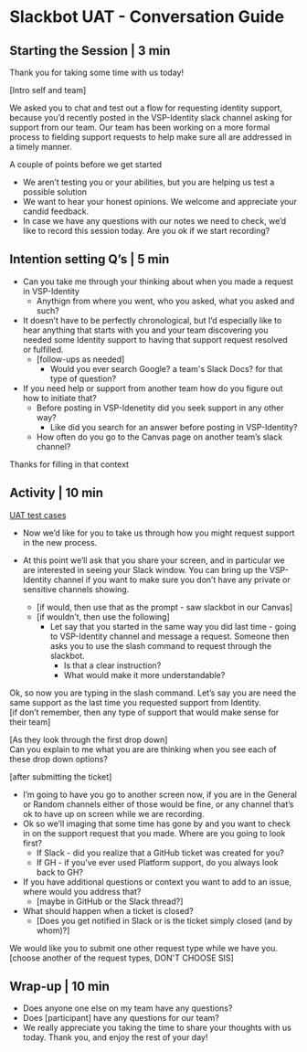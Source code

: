 # Slackbot UAT - Conversation Guide

## Starting the Session | 3 min

Thank you for taking some time with us today!

[Intro self and team]

We asked you to chat and test out a flow for requesting identity support, because you’d recently posted in the VSP-Identity slack channel asking for support from our team. Our team has been working on a more formal process to fielding support requests to help make sure all are addressed in a timely manner.

A couple of points before we get started
- We aren’t testing you or your abilities, but you are helping us test a possible solution
- We want to hear your honest opinions. We welcome and appreciate your candid feedback.
- In case we have any questions with our notes we need to check, we’d like to record this session today. Are you ok if we start recording?

## Intention setting Q’s | 5 min

- Can you take me through your thinking about when you made a request in VSP-Identity
   - Anythign from where you went, who you asked, what you asked and such?
- It doesn’t have to be perfectly chronological, but I’d especially like to hear anything that starts with you and your team discovering you needed some Identity support to having that support request resolved or fulfilled.
   - [follow-ups as needed]
      - Would you ever search Google? a team's Slack Docs? for that type of question?
- If you need help or support from another team how do you figure out how to initiate that?
   - Before posting in VSP-Idenetity did you seek support in any other way?
      - Like did you search for an answer before posting in VSP-Identity?
   - How often do you go to the Canvas page on another team’s slack channel?


Thanks for filling in that context

## Activity | 10 min
[UAT test cases](https://github.com/department-of-veterans-affairs/va.gov-team/blob/master/products/identity/Products/Request%20&%20Support%20Process/UAT_MVP.md)
- Now we’d like for you to take us through how you might request support in the new process.
- At this point we’ll ask that you share your screen, and in particular we are interested in seeing your Slack window. You can bring up the VSP-Identity channel if you want to make sure you don’t have any private or sensitive channels showing.


   - [if would, then use that as the prompt - saw slackbot in our Canvas]
   - [if wouldn’t, then use the following]
      - Let say that you started in the same way you did last time - going to VSP-Identity channel and message a request. Someone then asks you to use the slash command to request through the slackbot. 
         - Is that a clear instruction?
         - What would make it more understandable?

Ok, so now you are typing in the slash command. Let’s say you are need the same support as the last time you requested support from Identity. <br>
[if don’t remember, then any type of support that would make sense for their team]

[As they look through the first drop down]<br>
Can you explain to me what you are are thinking when you see each of these drop down options?

[after submitting the ticket]
- I’m going to have you go to another screen now, if you are in the General or Random channels either of those would be fine, or any channel that’s ok to have up on screen while we are recording.
- Ok so we’ll imaging that some time has gone by and you want to check in on the support request that you made. Where are you going to look first?
   - If Slack - did you realize that a GitHub ticket was created for you?
   - If GH - if you’ve ever used Platform support, do you always look back to GH?
- If you have additional questions or context you want to add to an issue, where would you address that?
   - [maybe in GitHub or the Slack thread?]
- What should happen when a ticket is closed?
   - [Does you get notified in Slack or is the ticket simply closed (and by whom)?]

We would like you to submit one other request type while we have you.<br>
[choose another of the request types, DON'T CHOOSE SIS]


## Wrap-up | 10 min

- Does anyone one else on my team have any questions?
- Does [participant] have any questions for our team?
- We really appreciate you taking the time to share your thoughts with us today. Thank you, and enjoy the rest of your day!
